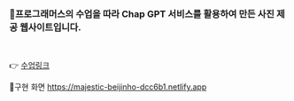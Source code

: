### 📁프로그래머스의 수업을 따라 Chap GPT 서비스를 활용하여 만든 사진 제공 웹사이트입니다.
</br>

👉 [수업링크](https://school.programmers.co.kr/app/courses/17122/)
</br>

📝구현 화면  https://majestic-beijinho-dcc6b1.netlify.app